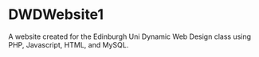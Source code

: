 # DWDWebsite1
A website created for the Edinburgh Uni Dynamic Web Design class using PHP, Javascript, HTML, and MySQL.
